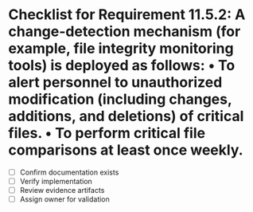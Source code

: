# Checklist for Requirement 11.5.2: A change-detection mechanism (for example, file integrity monitoring tools) is deployed as follows: • To alert personnel to unauthorized modification (including changes, additions, and deletions) of critical files. • To perform critical file comparisons at least once weekly.

- [ ] Confirm documentation exists
- [ ] Verify implementation
- [ ] Review evidence artifacts
- [ ] Assign owner for validation
